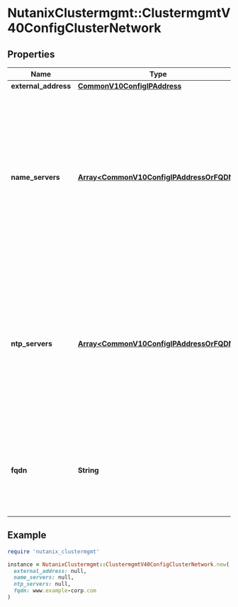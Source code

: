 # NutanixClustermgmt::ClustermgmtV40ConfigClusterNetwork

## Properties

| Name | Type | Description | Notes |
| ---- | ---- | ----------- | ----- |
| **external_address** | [**CommonV10ConfigIPAddress**](CommonV10ConfigIPAddress.md) |  | [optional] |
| **name_servers** | [**Array&lt;CommonV10ConfigIPAddressOrFQDN&gt;**](CommonV10ConfigIPAddressOrFQDN.md) | List of name servers on a cluster. This is part of payload for both cluster create &amp; update operations. For create operation, only ipv4 address / fqdn values are supported currently. | [optional] |
| **ntp_servers** | [**Array&lt;CommonV10ConfigIPAddressOrFQDN&gt;**](CommonV10ConfigIPAddressOrFQDN.md) | List of NTP servers on a cluster. This is part of payload for both cluster create &amp; update operations. For create operation, only ipv4 address / fqdn values are supported currently. | [optional] |
| **fqdn** | **String** | Cluster fully qualified domain name. This is part of payload for cluster update operation only. | [optional][readonly] |

## Example

```ruby
require 'nutanix_clustermgmt'

instance = NutanixClustermgmt::ClustermgmtV40ConfigClusterNetwork.new(
  external_address: null,
  name_servers: null,
  ntp_servers: null,
  fqdn: www.example-corp.com
)
```

